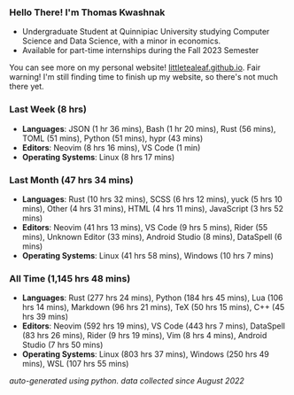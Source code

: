 
### Hello There! I'm Thomas Kwashnak

- Undergraduate Student at Quinnipiac University studying Computer Science and Data Science, with a minor in economics.
- Available for part-time internships during the Fall 2023 Semester

You can see more on my personal website! [littletealeaf.github.io](https://littletealeaf.github.io). Fair warning! I'm still finding time to finish up my website, so there's not much there yet.

### Last Week (8 hrs)
- **Languages**: JSON (1 hr 36 mins), Bash (1 hr 20 mins), Rust (56 mins), TOML (51 mins), Python (51 mins), hypr (43 mins)
- **Editors**: Neovim (8 hrs 16 mins), VS Code (1 min)
- **Operating Systems**: Linux (8 hrs 17 mins)
    
### Last Month (47 hrs 34 mins)
- **Languages**: Rust (10 hrs 32 mins), SCSS (6 hrs 12 mins), yuck (5 hrs 10 mins), Other (4 hrs 31 mins), HTML (4 hrs 11 mins), JavaScript (3 hrs 52 mins)
- **Editors**: Neovim (41 hrs 13 mins), VS Code (9 hrs 5 mins), Rider (55 mins), Unknown Editor (33 mins), Android Studio (8 mins), DataSpell (6 mins)
- **Operating Systems**: Linux (41 hrs 58 mins), Windows (10 hrs 7 mins)
    
### All Time (1,145 hrs 48 mins)
- **Languages**: Rust (277 hrs 24 mins), Python (184 hrs 45 mins), Lua (106 hrs 14 mins), Markdown (96 hrs 21 mins), TeX (50 hrs 15 mins), C++ (45 hrs 39 mins)
- **Editors**: Neovim (592 hrs 19 mins), VS Code (443 hrs 7 mins), DataSpell (83 hrs 26 mins), Rider (9 hrs 19 mins), Vim (8 hrs 4 mins), Android Studio (7 hrs 50 mins)
- **Operating Systems**: Linux (803 hrs 37 mins), Windows (250 hrs 49 mins), WSL (107 hrs 55 mins)
    

*auto-generated using python. data collected since August 2022*
